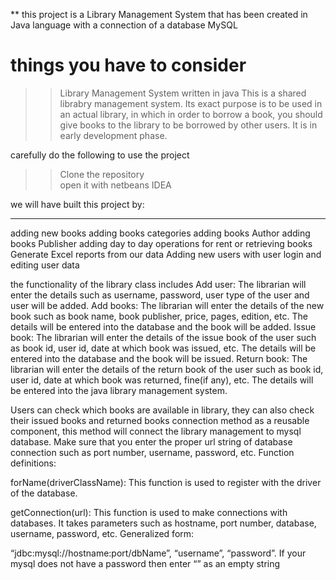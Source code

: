 ** this project is a Library Management System that has been created in Java language with a connection of a database MySQL

   things you have to consider
=================================
>> Library Management System written in java This is a shared librabry management system.
>> Its exact purpose is to be used in an actual library, in which in order to borrow a book, you should give books to the library to be borrowed by other users. It is in early development phase.

carefully do the following to use the project
>> Clone the repository  
>> open it with netbeans IDEA

we will have built this project by:
***********************************
adding new books
adding books categories
adding books Author
adding books Publisher
adding day to day operations for rent or retrieving books
Generate Excel reports from our data
Adding new users with user login and editing user data

the functionality of the library class includes
Add user: The librarian will enter the details such as username, password, user type of the user and user will be added.
Add books: The librarian will enter the details of the new book such as  book name, book publisher, price, pages, edition, etc. The details will be entered into the database and the book will be added.
Issue book: The librarian will enter the details of the issue book of the user such as book id, user id, date at which book was issued, etc. The details will be entered into the database and the book will be issued.
Return book: The librarian will enter the details of the return book of the user such as book id, user id, date at which book was returned, fine(if any), etc. The details will be entered into the java library management system.

Users can check which books are available in library, they can also check their issued books and returned books
connection method as a reusable component, this method will connect the library management to mysql database. Make sure that you enter the proper url string of database connection such as port number, username, password, etc.
Function definitions:

forName(driverClassName): This function is used to register with the driver of the database.

getConnection(url): This function is used to make connections with databases. It takes parameters such as hostname, port number, database, username, password, etc. Generalized form:

“jdbc:mysql://hostname:port/dbName”, “username”, “password”. If your mysql does not have a password then enter “” as an empty string
